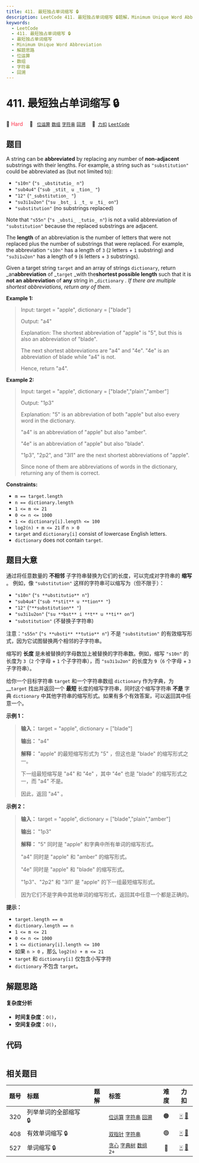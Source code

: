 ```yaml
---
title: 411. 最短独占单词缩写 🔒
description: LeetCode 411. 最短独占单词缩写 🔒题解，Minimum Unique Word Abbreviation，包含解题思路、复杂度分析以及完整的 JavaScript 代码实现。
keywords:
  - LeetCode
  - 411. 最短独占单词缩写 🔒
  - 最短独占单词缩写
  - Minimum Unique Word Abbreviation
  - 解题思路
  - 位运算
  - 数组
  - 字符串
  - 回溯
---
```


# 411. 最短独占单词缩写 🔒

🔴 <font color=#ff334b>Hard</font>&emsp; 🔖&ensp; [`位运算`](/tag/bit-manipulation.md) [`数组`](/tag/array.md) [`字符串`](/tag/string.md) [`回溯`](/tag/backtracking.md)&emsp; 🔗&ensp;[`力扣`](https://leetcode.cn/problems/minimum-unique-word-abbreviation) [`LeetCode`](https://leetcode.com/problems/minimum-unique-word-abbreviation)

## 题目

A string can be **abbreviated** by replacing any number of **non-adjacent**
substrings with their lengths. For example, a string such as `"substitution"`
could be abbreviated as (but not limited to):

  * `"s10n"` (`"s _ubstitutio_ n"`)
  * `"sub4u4"` (`"sub _stit_ u _tion_ "`)
  * `"12"` (`"_substitution_ "`)
  * `"su3i1u2on"` (`"su _bst_ i _t_ u _ti_ on"`)
  * `"substitution"` (no substrings replaced)

Note that `"s55n"` (`"s _ubsti_ _tutio_ n"`) is not a valid abbreviation of
`"substitution"` because the replaced substrings are adjacent.

The **length** of an abbreviation is the number of letters that were not
replaced plus the number of substrings that were replaced. For example, the
abbreviation `"s10n"` has a length of `3` (`2` letters + `1` substring) and
`"su3i1u2on"` has a length of `9` (`6` letters + `3` substrings).

Given a target string `target` and an array of strings `dictionary`, return
_an**abbreviation** of _`target` _with the**shortest possible length** such
that it is **not an abbreviation** of **any** string in _`dictionary` _. If
there are multiple shortest abbreviations, return any of them_.



**Example 1:**

> Input: target = "apple", dictionary = ["blade"]
> 
> Output: "a4"
> 
> Explanation: The shortest abbreviation of "apple" is "5", but this is also an abbreviation of "blade".
> 
> The next shortest abbreviations are "a4" and "4e". "4e" is an abbreviation of blade while "a4" is not.
> 
> Hence, return "a4".

**Example 2:**

> Input: target = "apple", dictionary = ["blade","plain","amber"]
> 
> Output: "1p3"
> 
> Explanation: "5" is an abbreviation of both "apple" but also every word in the dictionary.
> 
> "a4" is an abbreviation of "apple" but also "amber".
> 
> "4e" is an abbreviation of "apple" but also "blade".
> 
> "1p3", "2p2", and "3l1" are the next shortest abbreviations of "apple".
> 
> Since none of them are abbreviations of words in the dictionary, returning any of them is correct.

**Constraints:**

  * `m == target.length`
  * `n == dictionary.length`
  * `1 <= m <= 21`
  * `0 <= n <= 1000`
  * `1 <= dictionary[i].length <= 100`
  * `log2(n) + m <= 21` if `n > 0`
  * `target` and `dictionary[i]` consist of lowercase English letters.
  * `dictionary` does not contain `target`.


## 题目大意

通过将任意数量的 **不相邻** 子字符串替换为它们的长度，可以完成对字符串的 **缩写** 。 例如，像 `"substitution"`
这样的字符串可以缩写为（但不限于）：

  * `"s10n"` (`"s **ubstitutio** n"`)
  * `"sub4u4"` (`"sub **stit** u **tion** "`)
  * `"12"` (`"**substitution** "`)
  * `"su3i1u2on"` (`"su **bst** i **t** u **ti** on"`)
  * `"substitution"` (不替换子字符串)

注意：`"s55n"` (`"s **ubsti** **tutio** n"`) 不是 `"substitution"`
的有效缩写形式，因为它试图替换两个相邻的子字符串。

缩写的 **长度** 是未被替换的字母数加上被替换的字符串数。例如，缩写 `"s10n"` 的长度为 `3`（`2` 个字母 + `1` 个子字符串），而
`"su3i1u2on"` 的长度为 `9`（`6` 个字母 + `3` 子字符串）。

给你一个目标字符串 `target` 和一个字符串数组 `dictionary` 作为字典，为 __`target` 找出并返回一个 **最短**
长度的缩写字符串，同时这个缩写字符串 **不是** 字典 `dictionary` 中其他字符串的缩写形式。如果有多个有效答案，可以返回其中任意一个。



**示例 1：**

> 
> 
> 
> 
> 
> **输入：** target = "apple", dictionary = ["blade"]
> 
> **输出：** "a4"
> 
> **解释：** "apple" 的最短缩写形式为 "5" ，但这也是 "blade" 的缩写形式之一。
> 
> 下一组最短缩写是 "a4" 和 "4e" ，其中 "4e" 也是 "blade" 的缩写形式之一，而 "a4" 不是。
> 
> 因此，返回 "a4" 。
> 
> 

**示例 2：**

> 
> 
> 
> 
> 
> **输入：** target = "apple", dictionary = ["blade","plain","amber"]
> 
> **输出：** "1p3"
> 
> **解释：** "5" 同时是 "apple" 和字典中所有单词的缩写形式。
> 
> "a4" 同时是 "apple" 和 "amber" 的缩写形式。
> 
> "4e" 同时是 "apple" 和 "blade" 的缩写形式。
> 
> "1p3"、"2p2" 和 "3l1" 是 "apple" 的下一组最短缩写形式。
> 
> 因为它们不是字典中其他单词的缩写形式，返回其中任意一个都是正确的。
> 
> 



**提示：**

  * `target.length == m`
  * `dictionary.length == n`
  * `1 <= m <= 21`
  * `0 <= n <= 1000`
  * `1 <= dictionary[i].length <= 100`
  * 如果 `n > 0` ，那么 `log2(n) + m <= 21`
  * `target` 和 `dictionary[i]` 仅包含小写字符
  * `dictionary` 不包含 `target`。




## 解题思路

#### 复杂度分析

- **时间复杂度**：`O()`，
- **空间复杂度**：`O()`，

## 代码

```javascript

```

## 相关题目

<!-- prettier-ignore -->
| 题号 | 标题 | 题解 | 标签 | 难度 | 力扣 |
| :------: | :------ | :------: | :------ | :------: | :------: |
| 320 | 列举单词的全部缩写 🔒 |  |  [`位运算`](/tag/bit-manipulation.md) [`字符串`](/tag/string.md) [`回溯`](/tag/backtracking.md) | 🟠 | [🀄️](https://leetcode.cn/problems/generalized-abbreviation) [🔗](https://leetcode.com/problems/generalized-abbreviation) |
| 408 | 有效单词缩写 🔒 |  |  [`双指针`](/tag/two-pointers.md) [`字符串`](/tag/string.md) | 🟢 | [🀄️](https://leetcode.cn/problems/valid-word-abbreviation) [🔗](https://leetcode.com/problems/valid-word-abbreviation) |
| 527 | 单词缩写 🔒 |  |  [`贪心`](/tag/greedy.md) [`字典树`](/tag/trie.md) [`数组`](/tag/array.md) `2+` | 🔴 | [🀄️](https://leetcode.cn/problems/word-abbreviation) [🔗](https://leetcode.com/problems/word-abbreviation) |